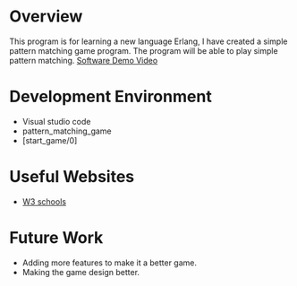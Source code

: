 # Overview

This program is for learning a new language Erlang, I have created a simple pattern matching game program. The program will be able to play simple pattern matching.
[Software Demo Video](http://youtube.link.goes.here)

# Development Environment

- Visual studio code
- pattern_matching_game
- [start_game/0]

# Useful Websites

- [W3 schools](https://www.w3schools.com/cpp/default.asp)

# Future Work

- Adding more features to make it a better game.
- Making the game design better.
